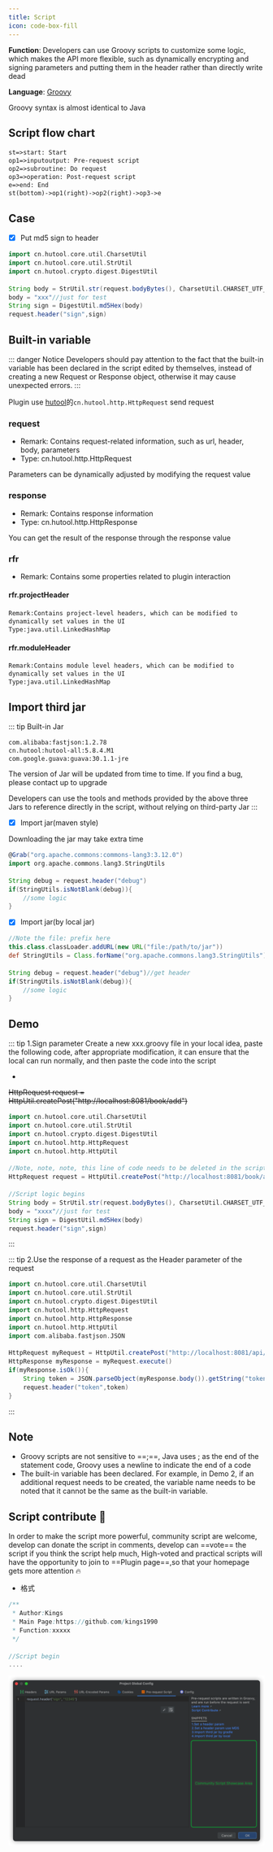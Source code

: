 ```yaml
---
title: Script
icon: code-box-fill
---
```


<Badge text="Under development, not yet open, this function is expected to be opened in 2022.2.3 version, content may change️" type="tip"/>


**Function**: Developers can use Groovy scripts to customize some logic, which makes the API more flexible, such as dynamically encrypting and signing parameters and putting them in the header rather than directly write dead

**Language**: [Groovy](https://groovy-lang.org/)       

Groovy syntax is almost identical to Java

## Script flow chart
```flow
st=>start: Start
op1=>inputoutput: Pre-request script
op2=>subroutine: Do request
op3=>operation: Post-request script
e=>end: End
st(bottom)->op1(right)->op2(right)->op3->e
```

## Case

* [x] Put md5 sign to header
```groovy
import cn.hutool.core.util.CharsetUtil
import cn.hutool.core.util.StrUtil
import cn.hutool.crypto.digest.DigestUtil

String body = StrUtil.str(request.bodyBytes(), CharsetUtil.CHARSET_UTF_8)
body = "xxx"//just for test
String sign = DigestUtil.md5Hex(body)
request.header("sign",sign)
```

## Built-in variable
::: danger Notice
Developers should pay attention to the fact that the built-in variable has been declared in the script edited by themselves, instead of creating a new Request or Response object, otherwise it may cause unexpected errors.
:::


Plugin use [hutool](https://hutool.cn/)的```cn.hutool.http.HttpRequest``` send request


### request <Badge text="2022.2.3️" type="tip"/>
* Remark: Contains request-related information, such as url, header, body, parameters
* Type: cn.hutool.http.HttpRequest

Parameters can be dynamically adjusted by modifying the request value

### response <Badge text="2022.2.3️" type="tip"/>
* Remark: Contains response information
* Type: cn.hutool.http.HttpResponse

You can get the result of the response through the response value

### rfr <Badge text="2022.2.3️" type="tip"/>
* Remark: Contains some properties related to plugin interaction


#### rfr.projectHeader <Badge text="2022.2.3️" type="tip"/>
```
Remark:Contains project-level headers, which can be modified to dynamically set values in the UI
Type:java.util.LinkedHashMap
```

#### rfr.moduleHeader <Badge text="2022.2.3️" type="tip"/>
```
Remark:Contains module level headers, which can be modified to dynamically set values in the UI
Type:java.util.LinkedHashMap
```



## Import third jar

::: tip Built-in Jar

```
com.alibaba:fastjson:1.2.78
cn.hutool:hutool-all:5.8.4.M1
com.google.guava:guava:30.1.1-jre
```
The version of Jar will be updated from time to time. If you find a bug, please contact up to upgrade

Developers can use the tools and methods provided by the above three Jars to reference directly in the script, without relying on third-party Jar
:::

* [x] Import jar(maven style)

Downloading the jar may take extra time

```groovy
@Grab("org.apache.commons:commons-lang3:3.12.0")
import org.apache.commons.lang3.StringUtils

String debug = request.header("debug")
if(StringUtils.isNotBlank(debug)){
    //some logic
}
```

* [x] Import jar(by local jar)

```groovy
//Note the file: prefix here
this.class.classLoader.addURL(new URL("file:/path/to/jar"))
def StringUtils = Class.forName("org.apache.commons.lang3.StringUtils").getDeclaredConstructor().newInstance()

String debug = request.header("debug")//get header
if(StringUtils.isNotBlank(debug)){
    //some logic
}
```

## Demo
::: tip 1.Sign parameter
Create a new xxx.groovy file in your local idea, paste the following code, after appropriate modification, it can ensure that the local can run normally, and then paste the code into the script

* <Badge text="Note that the final script needs to remove this line of code" type="danger"/>

~~HttpRequest request = HttpUtil.createPost("http://localhost:8081/book/add")~~

```groovy
import cn.hutool.core.util.CharsetUtil
import cn.hutool.core.util.StrUtil
import cn.hutool.crypto.digest.DigestUtil
import cn.hutool.http.HttpRequest
import cn.hutool.http.HttpUtil

//Note, note, note, this line of code needs to be deleted in the script
HttpRequest request = HttpUtil.createPost("http://localhost:8081/book/add")
        
//Script logic begins
String body = StrUtil.str(request.bodyBytes(), CharsetUtil.CHARSET_UTF_8)
body = "xxxx"//just for test
String sign = DigestUtil.md5Hex(body)
request.header("sign",sign)
```
:::

::: tip 2.Use the response of a request as the Header parameter of the request

```groovy
import cn.hutool.core.util.CharsetUtil
import cn.hutool.core.util.StrUtil
import cn.hutool.crypto.digest.DigestUtil
import cn.hutool.http.HttpRequest
import cn.hutool.http.HttpResponse
import cn.hutool.http.HttpUtil
import com.alibaba.fastjson.JSON

HttpRequest myRequest = HttpUtil.createPost("http://localhost:8081/api/v1.0/login")
HttpResponse myResponse = myRequest.execute()
if(myResponse.isOk()){
    String token = JSON.parseObject(myResponse.body()).getString("token")
    request.header("token",token)
}
```
:::

## Note
* Groovy scripts are not sensitive to ==;==, Java uses ; as the end of the statement code, Groovy uses a newline to indicate the end of a code
* The built-in variable has been declared. For example, in Demo 2, if an additional request needs to be created, the variable name needs to be noted that it cannot be the same as the built-in variable.

## Script contribute :star2:
In order to make the script more powerful, community script are welcome, develop can donate the script in comments, develop can ==vote== the script if you think the script help much,
High-voted and practical scripts will have the opportunity to join to ==Plugin page==,so that your homepage gets more attention :fire:

* 格式

```groovy
/**
 * Author:Kings
 * Main Page:https://github.com/kings1990
 * Function:xxxxx
 */

//Script begin
....
```

![scriptDonate](../../.vuepress/public/img/2022.2.3/scriptDonate_en.png)